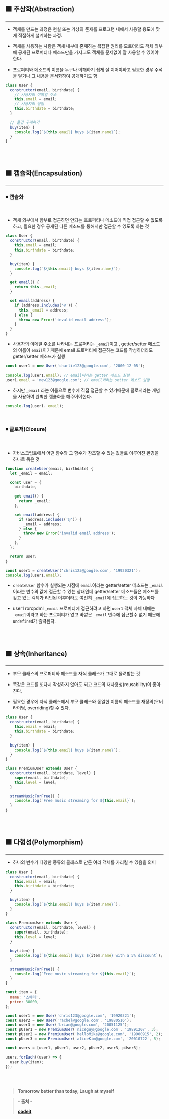 ## ⬛ 추상화(Abstraction)

---

- 객체를 만드는 과정은 현실 또는 가상의 존재를 프로그램 내에서 사용할 용도에 맞게 적절하게 설계하는 과정.

- 객체를 사용하는 사람은 객체 내부에 존재하는 복잡한 원리를 모르더라도 객체 외부에 공개된 프로퍼티나 메소드만을 가지고도 객체를 문제없이 잘 사용할 수 있어야 한다.

- 프로퍼티와 메소드의 이름을 누구나 이해하기 쉽게 잘 지어야하고 필요한 경우 주석을 달거나 그 내용을 문서화하여 공개하기도 함

```javascript
class User {
  constructor(email, birthdate) {
    // 사용자의 이메일 주소
    this.email = email;
    // 사용자의 생일
    this.birthdate = birthdate;
  }

  // 물건 구매하기
  buy(item) {
    console.log(`${this.email} buys ${item.name}`);
  }
}
```

<br><br>

## ⬛ 캡슐화(Encapsulation)

---

### ◾ 캡슐화

<br>

- 객체 외부에서 함부로 접근하면 안되는 프로퍼티나 메소드에 직접 접근할 수 없도록 하고, 필요한 경우 공개된 다른 메소드를 통해서만 접근할 수 있도록 하는 것

```javascript
class User {
  constructor(email, birthdate) {
    this.email = email;
    this.birthdate = birthdate;
  }

  buy(item) {
    console.log(`${this.email} buys ${item.name}`);
  }

  get email() {
    return this._email;
  }

  set email(address) {
    if (address.includes('@')) {
      this._email = address;
    } else {
      throw new Error('invalid email address');
    }
  }
}
```

- 사용자의 이메일 주소를 나타내는 프로퍼티는 `_email`이고 , getter/setter 메소드의 이름이 `email`이기때문에 email 프로퍼티에 접근하는 코드를 작성하더라도 getter/setter 메소드가 실행

```javascript
const user1 = new User('charlie123@google.com', '2000-12-05');

console.log(user1.email); // email이라는 getter 메소드 실행
user1.email = 'new123@google.com'; // email이라는 setter 메소드 실행
```

- 하지만 `_email` 라는 이름으로 변수에 직접 접근할 수 있기때문에 클로저라는 개념을 사용하여 완벽한 캡슐화를 해주어야한다.

```javascript
console.log(user1._email);
```

<br>

### ◾ 클로저(Closure)

<br>

- 자바스크립트에서 어떤 함수와 그 함수가 참조할 수 있는 값들로 이루어진 환경을 하나로 묶은 것

```javascript
function createUser(email, birthdate) {
  let _email = email;

  const user = {
    birthdate,

    get email() {
      return _email;
    },

    set email(address) {
      if (address.includes('@')) {
        _email = address;
      } else {
        throw new Error('invalid email address');
      }
    },
  };

  return user;
}

const user1 = createUser('chris123@google.com', '19920321');
console.log(user1.email);
```

- `createUser` 함수가 실행되는 시점에 `email`이라는 getter/setter 메소드는 `_email`이라는 변수의 값에 접근할 수 있는 상태인데 getter/setter 메소드들은 메소드를 갖고 있는 객체가 리턴된 이후더라도 여전히 `_email`에 접근하는 것이 가능하다

- user1 rorcpdml `_email` 프로퍼티에 접근하려고 하면 `user1` 객체 자체 내에는 `_email`이라고 하는 프로퍼티가 없고 바깥은 `_email` 변수에 접근할수 없기 때문에 `undefined`가 출력된다.

<br><br>

## ⬛ 상속(Inheritance)

---

- 부모 클래스의 프로퍼티와 메소드를 자식 클래스가 그대로 물려받는 것

- 똑같은 코드를 또다시 작성하지 않아도 되고 코드의 재사용성(reusability)이 좋아진다.

- 필요한 경우에 자식 클래스에서 부모 클래스와 동일한 이름의 메소드를 재정의(오버라이딩, overriding)할 수 있다.

```javascript
class User {
  constructor(email, birthdate) {
    this.email = email;
    this.birthdate = birthdate;
  }

  buy(item) {
    console.log(`${this.email} buys ${item.name}`);
  }
}

class PremiumUser extends User {
  constructor(email, birthdate, level) {
    super(email, birthdate);
    this.level = level;
  }

  streamMusicForFree() {
    console.log(`Free music streaming for ${this.email}`);
  }
}
```

<br><br>

## ⬛ 다형성(Polymorphism)

---

- 하나의 변수가 다양한 종류의 클래스로 만든 여러 객체를 가리킬 수 있음을 의미

```javascript
class User {
  constructor(email, birthdate) {
    this.email = email;
    this.birthdate = birthdate;
  }

  buy(item) {
    console.log(`${this.email} buys ${item.name}`);
  }
}

class PremiumUser extends User {
  constructor(email, birthdate, level) {
    super(email, birthdate);
    this.level = level;
  }

  buy(item) {
    console.log(`${this.email} buys ${item.name} with a 5% discount`);
  }

  streamMusicForFree() {
    console.log(`Free music streaming for ${this.email}`);
  }
}

const item = {
  name: '스웨터',
  price: 30000,
};

const user1 = new User('chris123@google.com', '19920321');
const user2 = new User('rachel@google.com', '19880516');
const user3 = new User('brian@google.com', '20051125');
const pUser1 = new PremiumUser('niceguy@google.com', '19891207', 3);
const pUser2 = new PremiumUser('helloMike@google.com', '19900915', 2);
const pUser3 = new PremiumUser('aliceKim@google.com', '20010722', 5);

const users = [user1, pUser1, user2, pUser2, user3, pUser3];

users.forEach((user) => {
  user.buy(item);
});
```

<br><br>

> **Tomorrow better than today, Laugh at myself**

> **- 출처 -**
>
> **[codeit](https://www.codeit.kr/dashboard)**
